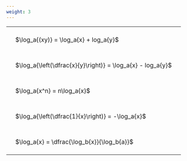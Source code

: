 ```yaml
---
weight: 3
---
```


<style type="text/css">
#T_75112 th.col_heading {
  text-align: left;
  font-size: 1em;
}
#T_75112 td {
  text-align: left;
  font-size: 1em;
  padding: 1.5em;
}
</style>
<table id="T_75112">
  <thead>
  </thead>
  <tbody>
    <tr>
      <td id="T_75112_row0_col0" class="data row0 col0" >$\log_a{(xy)} = \log_a{x} + log_a{y}$</td>
    </tr>
    <tr>
      <td id="T_75112_row1_col0" class="data row1 col0" >$\log_a{\left(\dfrac{x}{y}\right)} = \log_a{x} - log_a{y}$</td>
    </tr>
    <tr>
      <td id="T_75112_row2_col0" class="data row2 col0" >$\log_a{x^n} = n\log_a{x}$</td>
    </tr>
    <tr>
      <td id="T_75112_row3_col0" class="data row3 col0" >$\log_a{\left(\dfrac{1}{x}\right)} = -\log_a{x}$</td>
    </tr>
    <tr>
      <td id="T_75112_row4_col0" class="data row4 col0" >$\log_a{x} = \dfrac{\log_b{x}}{\log_b{a}}$</td>
    </tr>
  </tbody>
</table>
